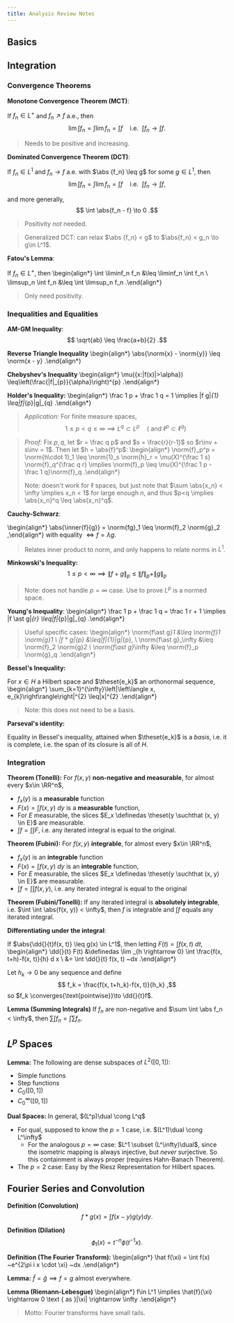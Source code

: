 ```yaml
---
title: Analysis Review Notes
---
```


## Basics



## Integration

### Convergence Theorems

**Monotone Convergence Theorem (MCT)**:

If $f_n \in L^+$ and $f_n \nearrow f$ a.e., then
$$
\lim \int f_n
= \int \lim f_n = \int f
\quad \text{i.e.}~~ \int f_n \to \int f
.$$

> Needs to be positive and increasing.

**Dominated Convergence Theorem (DCT)**:

If $f_n \in L^1$ and $f_n \to f$ a.e. with $\abs {f_n} \leq g$ for some $g\in L^1$, then
$$
\lim \int f_n = \int \lim f_n = \int f \quad \text{i.e.}~~ \int f_n \to \int f
,$$

and more generally,
$$
\int \abs{f_n - f} \to 0
.$$

> Positivity *not* needed.

> Generalized DCT: can relax $\abs {f_n} < g$ to $\abs{f_n} < g_n \to g\in L^1$.

**Fatou's Lemma**:

If $f_n \in L^+$, then
\begin{align*}
\int \liminf_n f_n &\leq \liminf_n \int f_n \\
\limsup_n \int f_n &\leq \int \limsup_n f_n
.\end{align*}

> Only need positivity.

### Inequalities and Equalities

**AM-GM Inequality**:
$$
\sqrt{ab} \leq \frac{a+b}{2}
.$$

**Reverse Triangle Inequality**
\begin{align*}
\abs{\norm{x} - \norm{y}} \leq \norm{x - y}
.\end{align*}


**Chebyshev's Inequality**
\begin{align*}
\mu(\{x:|f(x)|>\alpha\}) \leq\left(\frac{\|f\|_{p}}{\alpha}\right)^{p}
.\end{align*}

**Holder's Inequality:**
\begin{align*}
\frac 1 p + \frac 1 q = 1 \implies \|f g\|_{1} \leq\|f\|_{p}\|g\|_{q}
.\end{align*}

> *Application:*
>For finite measure spaces,
$$
1 \leq p < q \leq \infty \implies L^q \subset L^p \quad (\text{ and } \ell^p \subset \ell^q)
$$

> *Proof:* Fix $p, q$, let $r = \frac q p$ and $s = \frac{r}{r-1}$ so $r\inv + s\inv = 1$.
> Then let $h = \abs{f}^p$:
\begin{align*}
\norm{f}_p^p = \norm{h\cdot 1}_1 \leq \norm{1}_s \norm{h}_r = \mu(X)^{\frac 1 s} \norm{f}_q^{\frac q r}
\implies \norm{f}_p \leq \mu(X)^{\frac 1 p - \frac 1 q}\norm{f}_q
.\end{align*}
>
> Note: doesn't work for $\ell$ spaces, but just note that $\sum \abs{x_n} < \infty \implies x_n < 1$ for large enough $n$, and thus $p<q \implies \abs{x_n}^q \leq \abs{x_n}^q$.

**Cauchy-Schwarz**:

\begin{align*}
\abs{\inner{f}{g}} = \norm{fg}_1 \leq \norm{f}_2 \norm{g}_2
,\end{align*}
with equality $\iff f = \lambda g$.

> Relates inner product to norm, and only happens to relate norms in $L^1$.

**Minkowski's Inequality:**
$$
1\leq p < \infty \implies \|f+g\|_{p} \leq\|f\|_{p}+\|g\|_{p}
$$

> Note: does not handle $p=\infty$ case.
> Use to prove $L^p$ is a normed space.

**Young's Inequality**:
\begin{align*}
\frac 1 p + \frac 1 q = \frac 1 r + 1 \implies
\|f \ast g\|_{r} \leq\|f\|_{p}\|g\|_{q}
.\end{align*}

> Useful specific cases:
\begin{align*}
\norm{f\ast g}_1 &\leq \norm{f}_1 \norm{g}_1 \\
\|f * g\|_{p} &\leq\|f\|_{1}\|g\|_{p}, \\
\norm{f\ast g}_\infty &\leq \norm{f}_2 \norm{g}_2 \\
\norm{f\ast g}_\infty &\leq \norm{f}_p \norm{g}_q
.\end{align*}

**Bessel's Inequality:**

For $x\in H$ a Hilbert space and $\theset{e_k}$ an orthonormal sequence,
\begin{align*}
\sum_{k=1}^{\infty}\left|\left\langle x, e_{k}\right\rangle\right|^{2} \leq\|x\|^{2}
.\end{align*}

> Note: this does not need to be a basis.

**Parseval's identity:**

Equality in Bessel's inequality, attained when $\theset{e_k}$ is a *basis*, i.e. it is complete, i.e. the span of its closure is all of $H$.

### Integration



**Theorem (Tonelli):**
For $f(x, y)$ **non-negative and measurable**, for almost every $x\in \RR^n$, 

- $f_x(y)$ is a **measurable** function
- $F(x) = \int f(x, y) ~dy$ is a **measurable** function,
- For $E$ measurable, the slices $E_x \definedas \theset{y \suchthat (x, y) \in E}$ are measurable.
- $\int f = \int \int F$, i.e. any iterated integral is equal to the original.

**Theorem (Fubini):**
For $f(x, y)$ **integrable**, for almost every $x\in \RR^n$, 

- $f_x(y)$ is an **integrable** function
- $F(x) = \int f(x, y) ~dy$ is an **integrable** function,
- For $E$ measurable, the slices $E_x \definedas \theset{y \suchthat (x, y) \in E}$ are measurable.
- $\int f = \int \int f(x,y)$, i.e. any iterated integral is equal to the original

**Theorem (Fubini/Tonelli):**
If any iterated integral is **absolutely integrable**, i.e. $\int \int \abs{f(x, y)} < \infty$, then $f$ is integrable and $\int f$ equals any iterated integral.

**Differentiating under the integral**:

If $\abs{\dd{}{t}f(x, t)} \leq g(x) \in L^1$, then letting $F(t) = \int f(x, t) ~dt$,
\begin{align*}
\dd{}{t} F(t)
&\definedas \lim _{h \rightarrow 0} \int \frac{f(x, t+h)-f(x, t)}{h} d x \\
&= \int \dd{}{t} f(x, t) ~dx
.\end{align*}

Let $h_k \to 0$ be any sequence and define
$$
f_k = \frac{f(x, t+h_k)-f(x, t)}{h_k}
,$$
so $f_k \converges{\text{pointwise}}\to \dd{}{t}f$.

**Lemma (Summing Integrals)**
If $f_n$ are non-negative and $\sum \int \abs f_n < \infty$, then $\sum \int f_n = \int \sum f_n$.

## $L^p$ Spaces

**Lemma:**
The following are dense subspaces of $L^2([0, 1])$:

- Simple functions
- Step functions
- $C_0([0, 1])$
- $C_0^\infty([0, 1])$

**Dual Spaces:**
In general, $(L^p)\dual \cong L^q$

- For qual, supposed to know the $p=1$ case, i.e. $(L^1)\dual \cong L^\infty$
  - For the analogous $p=\infty$ case: $L^1 \subset (L^\infty)\dual$, since the isometric mapping is always injective, but *never* surjective. So this containment is always proper (requires Hahn-Banach Theorem).
- The $p=2$ case: Easy by the Riesz Representation for Hilbert spaces.

## Fourier Series and Convolution

**Definition (Convolution)**
$$
f * g(x)=\int f(x-y) g(y) d y
.$$

**Definition (Dilation)**
$$
\phi_{t}(x)=t^{-n} \phi\left(t^{-1} x\right)
.$$

**Definition (The Fourier Transform):**
\begin{align*}
\hat f(\xi) = \int f(x) ~e^{2\pi i x \cdot \xi} ~dx
.\end{align*}

**Lemma:**
$\hat f = \hat g \implies f=g$ almost everywhere.

**Lemma (Riemann-Lebesgue)**
\begin{align*}
f\in L^1 \implies
\hat{f}(\xi) \rightarrow 0 \text { as }|\xi| \rightarrow \infty
.\end{align*}

> Motto: Fourier transforms have small tails.